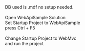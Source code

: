 
DB used is .mdf no setup needed. <br />
<br />
Open WebApiSample Solution <br />
Set Startup Project to WebApiSample <br />
press Ctrl + F5 <br />
<br />
Change Startup Project to WebMvc <br />
and run the project <br />
